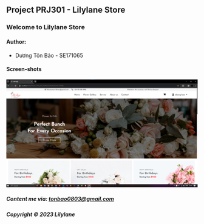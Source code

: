 ## Project PRJ301 - Lilylane Store

### Welcome to  Lilylane Store


#### Author:
- Dương Tôn Bảo - SE171065


#### Screen-shots

![Lilylane introduction](https://github.com/duongbao0803/flowerstore/blob/main/screenshots/flowerstore.png?raw=true)


##### Content me via: tonbao0803@gmail.com

##### Copyright &#169; 2023 Lilylane
